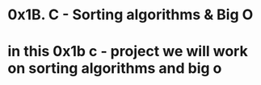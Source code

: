 # 0x1B. C - Sorting algorithms & Big O
# in this 0x1b  c - project we will work on sorting algorithms and big o  
